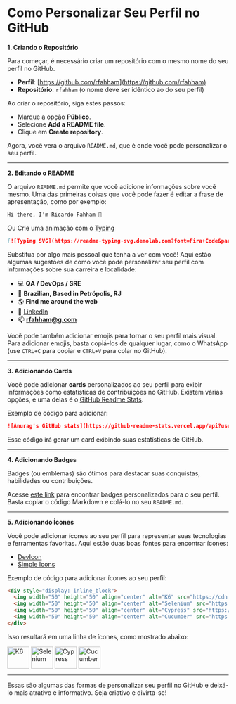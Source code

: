 # Como Personalizar Seu Perfil no GitHub

**1. Criando o Repositório**

Para começar, é necessário criar um repositório com o mesmo nome do seu perfil no GitHub.

- **Perfil**: [https://github.com/rfahham](https://github.com/rfahham)
- **Repositório**: `rfahham` (o nome deve ser idêntico ao do seu perfil)

Ao criar o repositório, siga estes passos:

- Marque a opção **Público**.
- Selecione **Add a README file**.
- Clique em **Create repository**.

Agora, você verá o arquivo `README.md`, que é onde você pode personalizar o seu perfil.

---

**2. Editando o README**

O arquivo `README.md` permite que você adicione informações sobre você mesmo. Uma das primeiras coisas que você pode fazer é editar a frase de apresentação, como por exemplo:

```markdown
Hi there, I'm Ricardo Fahham 👋
```

Ou Crie uma animação com o [Typing](https://readme-typing-svg.demolab.com/demo/)

```markdown
[![Typing SVG](https://readme-typing-svg.demolab.com?font=Fira+Code&pause=1000&width=435&lines=Hi+there%2C+I'm+Ricardo+Fahham+%F0%9F%91%8B)](https://git.io/typing-svg)
```

Substitua por algo mais pessoal que tenha a ver com você! Aqui estão algumas sugestões de como você pode personalizar seu perfil com informações sobre sua carreira e localidade:

- 💻 **QA / DevOps / SRE**
- 🏡 **Brazilian, Based in Petrópolis, RJ**
- 🌎 **Find me around the web**
- 💼 [LinkedIn](https://www.linkedin.com/in/ricardo-fahham/)
- 📫 **rfahham@g.com**

Você pode também adicionar emojis para tornar o seu perfil mais visual. Para adicionar emojis, basta copiá-los de qualquer lugar, como o WhatsApp (use `CTRL+C` para copiar e `CTRL+V` para colar no GitHub).

---

**3. Adicionando Cards**

Você pode adicionar **cards** personalizados ao seu perfil para exibir informações como estatísticas de contribuições no GitHub. Existem várias opções, e uma delas é o [GitHub Readme Stats](https://github.com/anuraghazra/github-readme-stats).

Exemplo de código para adicionar:

```markdown
![Anurag's GitHub stats](https://github-readme-stats.vercel.app/api?username=anuraghazra&theme=dark&show_icons=true)
```

Esse código irá gerar um card exibindo suas estatísticas de GitHub.

---

**4. Adicionando Badges**

Badges (ou emblemas) são ótimos para destacar suas conquistas, habilidades ou contribuições.

Acesse [este link](https://github.com/Ileriayo/markdown-badges) para encontrar badges personalizados para o seu perfil. Basta copiar o código Markdown e colá-lo no seu `README.md`.

---

**5. Adicionando Ícones**

Você pode adicionar ícones ao seu perfil para representar suas tecnologias e ferramentas favoritas. Aqui estão duas boas fontes para encontrar ícones:

- [DevIcon](https://devicon.dev/)
- [Simple Icons](https://simpleicons.org/)

Exemplo de código para adicionar ícones ao seu perfil:

```html
<div style="display: inline_block">
  <img width="50" height="50" align="center" alt="K6" src="https://cdn.jsdelivr.net/gh/devicons/devicon@latest/icons/k6/k6-original.svg"/>
  <img width="50" height="50" align="center" alt="Selenium" src="https://cdn.jsdelivr.net/gh/devicons/devicon@latest/icons/selenium/selenium-original.svg"/>
  <img width="50" height="50" align="center" alt="Cypress" src="https://cdn.jsdelivr.net/gh/devicons/devicon@latest/icons/cypressio/cypressio-original.svg"/>
  <img width="50" height="50" align="center" alt="Cucumber" src="https://cdn.jsdelivr.net/gh/devicons/devicon@latest/icons/cucumber/cucumber-plain.svg"/>
</div>
```

Isso resultará em uma linha de ícones, como mostrado abaixo:

<div style="display: inline_block">
  <img width="50" height="50" align="center" alt="K6" src="https://cdn.jsdelivr.net/gh/devicons/devicon@latest/icons/k6/k6-original.svg"/>
  <img width="50" height="50" align="center" alt="Selenium" src="https://cdn.jsdelivr.net/gh/devicons/devicon@latest/icons/selenium/selenium-original.svg"/>
  <img width="50" height="50" align="center" alt="Cypress" src="https://cdn.jsdelivr.net/gh/devicons/devicon@latest/icons/cypressio/cypressio-original.svg"/>
  <img width="50" height="50" align="center" alt="Cucumber" src="https://cdn.jsdelivr.net/gh/devicons/devicon@latest/icons/cucumber/cucumber-plain.svg"/>
</div>

---

Essas são algumas das formas de personalizar seu perfil no GitHub e deixá-lo mais atrativo e informativo. Seja criativo e divirta-se!